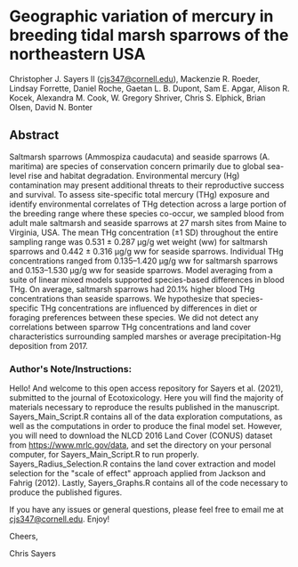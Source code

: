 # Geographic variation of mercury in breeding tidal marsh sparrows of the northeastern USA

Christopher J. Sayers II (cjs347@cornell.edu), Mackenzie R. Roeder, Lindsay Forrette, Daniel Roche, Gaetan L. B. Dupont, Sam E. Apgar, Alison R. Kocek, Alexandra M. Cook, W. Gregory Shriver, Chris S. Elphick, Brian Olsen, David N. Bonter

## Abstract
Saltmarsh sparrows (Ammospiza caudacuta) and seaside sparrows (A. maritima) are species of conservation concern primarily due to global sea-level rise and habitat degradation. Environmental mercury (Hg) contamination may present additional threats to their reproductive success and survival. To assess site-specific total mercury (THg) exposure and identify environmental correlates of THg detection across a large portion of the breeding range where these species co-occur, we sampled blood from adult male saltmarsh and seaside sparrows at 27 marsh sites from Maine to Virginia, USA. The mean THg concentration (±1 SD) throughout the entire sampling range was 0.531 ± 0.287 µg/g wet weight (ww) for saltmarsh sparrows and 0.442 ± 0.316 µg/g ww for seaside sparrows. Individual THg concentrations ranged from 0.135–1.420 µg/g ww for saltmarsh sparrows and 0.153–1.530 µg/g ww for seaside sparrows. Model averaging from a suite of linear mixed models supported species-based differences in blood THg. On average, saltmarsh sparrows had 20.1% higher blood THg concentrations than seaside sparrows. We hypothesize that species-specific THg concentrations are influenced by differences in diet or foraging preferences between these species. We did not detect any correlations between sparrow THg concentrations and land cover characteristics surrounding sampled marshes or average precipitation-Hg deposition from 2017.

### Author's Note/Instructions:

Hello! And welcome to this open access repository for Sayers et al. (2021), submitted to the journal of Ecotoxicology. Here you will find the majority of materials necessary to reproduce the results published in the manuscript. Sayers_Main_Script.R contains all of the data exploration computations, as well as the computations in order to produce the final model set. However, you will need to download the NLCD 2016 Land Cover (CONUS) dataset from https://www.mrlc.gov/data, and set the directory on your personal computer, for Sayers_Main_Script.R to run properly. Sayers_Radius_Selection.R contains the land cover extraction and model selection for the "scale of effect" approach applied from Jackson and Fahrig (2012). Lastly, Sayers_Graphs.R contains all of the code necessary to produce the published figures.

If you have any issues or general questions, please feel free to email me at cjs347@cornell.edu. Enjoy!

Cheers,

Chris Sayers
